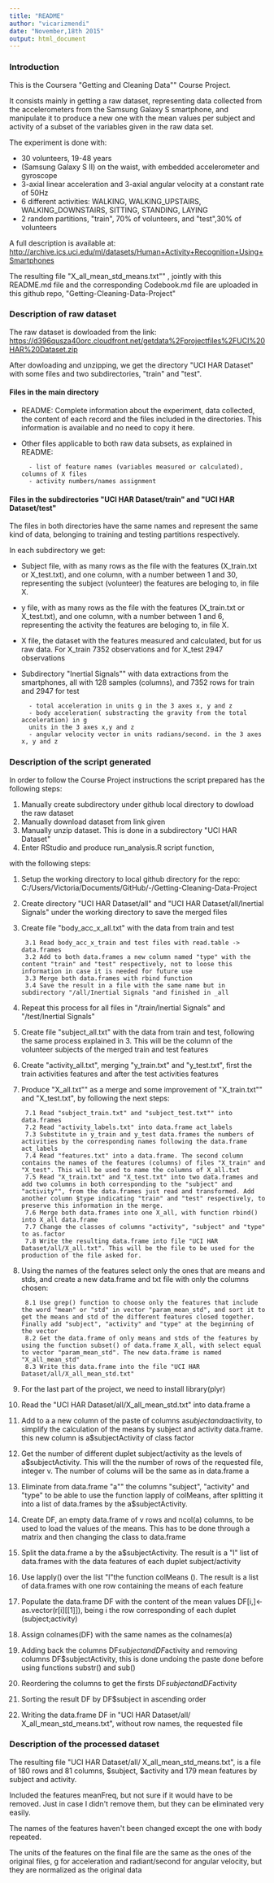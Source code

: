 ```yaml
---
title: "README"
author: "vicarizmendi"
date: "November,18th 2015"
output: html_document
---
```


### Introduction


This is the Coursera "Getting and Cleaning Data"" Course Project.

It consists mainly in getting a raw dataset, representing data collected from 
the accelerometers from the Samsung Galaxy S smartphone, and manipulate it to 
produce a new one with the mean values per subject and activity of a subset of
the variables given in the raw data set.

The experiment is done with:

* 30 volunteers, 19-48 years
* (Samsung Galaxy S II) on the waist, with embedded accelerometer and gyroscope
* 3-axial linear acceleration and 3-axial angular velocity at a constant rate of 50Hz
* 6 different activities: WALKING, WALKING_UPSTAIRS, WALKING_DOWNSTAIRS, SITTING,
STANDING, LAYING
* 2 random partitions, "train", 70% of volunteers, and "test",30% of volunteers

A full description is available at:
http://archive.ics.uci.edu/ml/datasets/Human+Activity+Recognition+Using+Smartphones


The resulting file "X_all_mean_std_means.txt"" , jointly with this README.md file
and the corresponding Codebook.md file are uploaded in this github repo,
"Getting-Cleaning-Data-Project"



### Description of raw dataset

The raw dataset is dowloaded from the link:
https://d396qusza40orc.cloudfront.net/getdata%2Fprojectfiles%2FUCI%20HAR%20Dataset.zip

After dowloading and unzipping, we get the directory "UCI HAR Dataset" with some
files and two subdirectories, "train" and "test".

#### Files in the main directory 

* README: Complete information about the experiment, data collected, the content 
of each record and the files included in the directories. This information is 
available and no need to copy it here.
* Other files applicable to both raw data subsets, as explained in README:

        - list of feature names (variables measured or calculated), columns of X files
        - activity numbers/names assignment


#### Files in the subdirectories "UCI HAR Dataset/train" and "UCI HAR Dataset/test"

The files in both directories have the same names and represent the same kind of
data, belonging to training and testing partitions respectively.

In each subdirectory we get:

* Subject file, with as many rows as the file with the features (X_train.txt or 
X_test.txt), and one column, with a number between 1 and 30, representing the 
subject (volunteer) the features are beloging to, in file X.
* y file, with as many rows as the file with the features (X_train.txt or 
X_test.txt), and one column, with a number between 1 and 6, representing the 
activity the features are beloging to, in file X.
* X file, the dataset with the features measured and calculated, but for us raw
data. For X_train 7352 observations and for X_test 2947 observations 
* Subdirectory "Inertial Signals"" with data extractions from the smartphones, all
with 128 samples (columns), and 7352 rows for train and 2947 for test

        - total acceleration in units g in the 3 axes x, y and z
        - body acceleration( substracting the gravity from the total acceleration) in g 
        units in the 3 axes x,y and z
        - angular velocity vector in units radians/second. in the 3 axes x, y and z



### Description of the script generated

In order to follow the Course Project instructions the script prepared has the following
steps:

1. Manually create subdirectory under github local directory to dowload the raw dataset
2. Manually download dataset from link given
3. Manually unzip dataset. This is done in a subdirectory "UCI HAR Dataset"
4. Enter RStudio and produce run_analysis.R script function, 

with the following steps:

1. Setup the working directory to local github directory for the repo: C:/Users/Victoria/Documents/GitHub/-/Getting-Cleaning-Data-Project
2. Create directory "UCI HAR Dataset/all" and  "UCI HAR Dataset/all/Inertial Signals" 
under the working directory to save the merged files
3. Create file "body_acc_x_all.txt" with the data from train and test

        3.1 Read body_acc_x_train and test files with read.table -> data.frames
        3.2 Add to both data.frames a new column named "type" with the content "train" and "test" respectively, not to loose this information in case it is needed for future use
        3.3 Merge both data.frames with rbind function
        3.4 Save the result in a file with the same name but in subdirectory "/all/Inertial Signals "and finished in _all
        
4. Repeat this process for all files in "/train/Inertial Signals" and "/test/Inertial Signals"
5. Create file "subject_all.txt" with the data from train and test, following the same process explained in 3. This will be the column of the volunteer subjects of the merged train and test features
6. Create "activity_all.txt", merging "y_train.txt" and "y_test.txt", first the train activities features and after the test activities features
7. Produce "X_all.txt"" as a merge and some improvement of "X_train.txt"" and "X_test.txt", by following the next steps:

        7.1 Read "subject_train.txt" and "subject_test.txt"" into data.frames
        7.2 Read "activity_labels.txt" into data.frame act_labels
        7.3 Substitute in y_train and y_test data.frames the numbers of activities by the corresponding names following the data.frame act_labels
        7.4 Read "features.txt" into a data.frame. The second column contains the names of the features (columns) of files "X_train" and "X_test". This will be used to name the columns of X_all.txt
        7.5 Read "X_train.txt" and "X_test.txt" into two data.frames and add two columns in both corresponding to the "subject" and "activity"", from the data.frames just read and transformed. Add another column $type indicating "train" and "test" respectively, to preserve this information in the merge.
        7.6 Merge both data.frames into one X_all, with function rbind() into X_all data.frame
        7.7 Change the classes of columns "activity", "subject" and "type" to as.factor
        7.8 Write the resulting data.frame into file "UCI HAR Dataset/all/X_all.txt". This will be the file to be used for the production of the file asked for.

8. Using the names of the features select only the ones that are means and stds, and create a new data.frame and txt file with only the columns chosen:

        8.1 Use grep() function to choose only the features that include the word "mean" or "std" in vector "param_mean_std", and sort it to get the means and std of the different features closed together. Finally add "subject", "activity" and "type" at the beginning of the vector
        8.2 Get the data.frame of only means and stds of the features by using the function subset() of data.frame X_all, with select equal to vector "param_mean_std". The new data.frame is named "X_all_mean_std"
        8.3 Write this data.frame into the file "UCI HAR Dataset/all/X_all_mean_std.txt"
        
9. For the last part of the project, we need to install library(plyr)
10. Read the "UCI HAR Dataset/all/X_all_mean_std.txt" into data.frame a
11. Add to a a new column of the paste of columns a$subject and a$activity, to simplify the calculation of the means by subject and activity data.frame. this new column is a$subjectActivity of class factor
12. Get the number of different duplet subject/activity as the levels of a$subjectActivity. This will the the number of rows of the requested file, integer v. The number of colums will be the same as in data.frame a
13. Eliminate from data.frame "a"" the columns "subject", "activity" and "type" to be able to use the function lapply of colMeans, after splitting it into a list of data.frames by the a$subjectActivity. 
14. Create DF, an empty data.frame of v rows and ncol(a) columns, to be used to load the values of the means. This has to be done through a matrix and then changing the class to data.frame
15. Split the data.frame a by the a$subjectActivity. The result is a "l" list of data.frames with the data features of each duplet subject/activity
16. Use lapply() over the list "l"the function colMeans (). The result is a list of data.frames with one row containing the means of each feature
17. Populate the data.frame DF with the content of the mean values DF[i,]<-as.vector(r[i][[1]]), being i the row corresponding of each duplet (subject;activity)
18. Assign colnames(DF) with the same names as the colnames(a)
19. Adding back the columns DF$subject and DF$activity and removing columns DF$subjectActivity, this is done undoing the paste done before using functions substr() and sub()
20. Reordering the columns to get the firsts DF$subject and DF$activity
21. Sorting the result DF by DF$subject in ascending order
22. Writing the data.frame DF in "UCI HAR Dataset/all/ X_all_mean_std_means.txt", without row names, the requested file
        
        
        

### Description of the processed dataset

The resulting file "UCI HAR Dataset/all/ X_all_mean_std_means.txt", is a file of 180 rows and 81 columns, $subject, $activity and 179 mean features by subject and activity.

Included the features meanFreq, but not sure if it would have to be removed. Just in case I didn't remove them, but they can be eliminated very easily.

The names of the features haven't been changed except the one with body repeated.

The units of the features on the final file are the same as the ones of the original files, g for acceleration and radiant/second for angular velocity, but they are normalized as the original data

